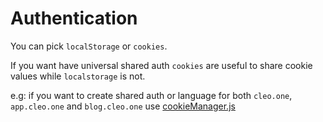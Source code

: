 # Authentication

You can pick `localStorage` or `cookies`. 

If you want have universal shared auth `cookies` are useful to share cookie values while `localstorage` is not.

e.g: if you want to create shared auth or language for both `cleo.one`, `app.cleo.one` and `blog.cleo.one` use [cookieManager.js](https://github.com/cleo-one/front-end-docs/blob/master/snippets/cookie/cookieManager.js)

